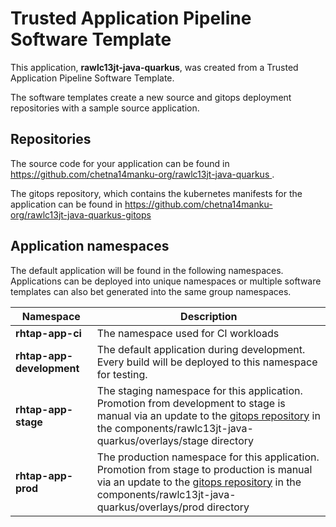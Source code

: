 # Trusted Application Pipeline Software Template

This application, **rawlc13jt-java-quarkus**, was created from a Trusted Application Pipeline Software Template.

The software templates create a new source and gitops deployment repositories with a sample source application. 

## Repositories

The source code for your application can be found in [https://github.com/chetna14manku-org/rawlc13jt-java-quarkus ](https://github.com/chetna14manku-org/rawlc13jt-java-quarkus ).
 
The gitops repository, which contains the kubernetes manifests for the application can be found in 
[https://github.com/chetna14manku-org/rawlc13jt-java-quarkus-gitops ](https://github.com/chetna14manku-org/rawlc13jt-java-quarkus-gitops ) 

## Application namespaces 

The default application will be found in the following namespaces. Applications can be deployed into unique namespaces or multiple software templates can also bet generated into the same group namespaces.  

|  Namespace   |  Description   |  
| -------- | -------- |
| **rhtap-app-ci** | The namespace used for CI workloads |
| **rhtap-app-development** | The default application during development. Every build will be deployed to this namespace for testing. |
| **rhtap-app-stage** | The staging namespace for this application. Promotion from development to stage is manual via an update to the [gitops repository](https://github.com/chetna14manku-org/rawlc13jt-java-quarkus-gitops ) in the components/rawlc13jt-java-quarkus/overlays/stage directory |
| **rhtap-app-prod** | The production namespace for this application. Promotion from stage to production is manual via an update to the [gitops repository](https://github.com/chetna14manku-org/rawlc13jt-java-quarkus-gitops ) in the components/rawlc13jt-java-quarkus/overlays/prod directory |